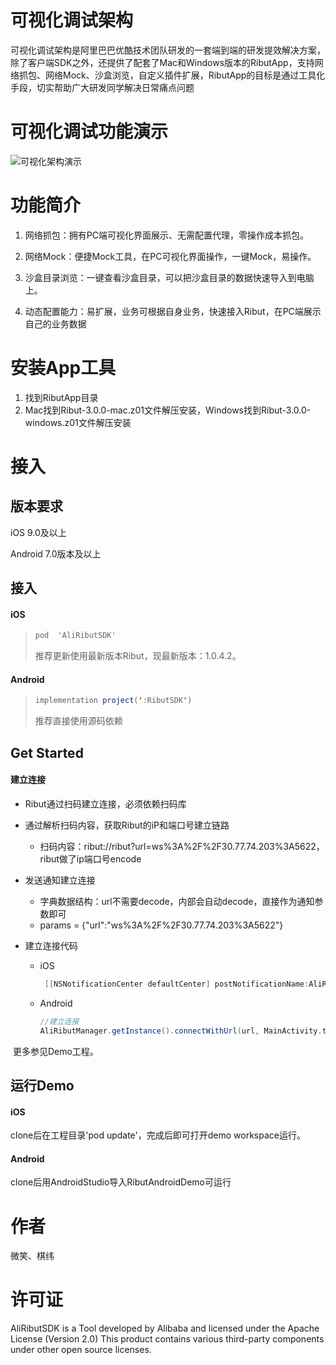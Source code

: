 # 可视化调试架构

可视化调试架构是阿里巴巴优酷技术团队研发的一套端到端的研发提效解决方案，除了客户端SDK之外，还提供了配套了Mac和Windows版本的RibutApp，支持网络抓包、网络Mock、沙盒浏览，自定义插件扩展，RibutApp的目标是通过工具化手段，切实帮助广大研发同学解决日常痛点问题

# 可视化调试功能演示
![可视化架构演示](https://user-images.githubusercontent.com/5511525/158571609-1ad1402f-3655-416c-8371-51f6f491d470.gif)
# 功能简介

1. 网络抓包：拥有PC端可视化界面展示、无需配置代理，零操作成本抓包。   

2. 网络Mock：便捷Mock工具，在PC可视化界面操作，一键Mock，易操作。    

3. 沙盒目录浏览：一键查看沙盒目录，可以把沙盒目录的数据快速导入到电脑上。      

4. 动态配置能力：易扩展，业务可根据自身业务，快速接入Ribut，在PC端展示自己的业务数据

# 安装App工具

1. 找到RibutApp目录
2. Mac找到Ribut-3.0.0-mac.z01文件解压安装，Windows找到Ribut-3.0.0-windows.z01文件解压安装



# 接入

## 版本要求

iOS 9.0及以上

Android 7.0版本及以上

## 接入

#### iOS

> ```objective-c
> pod  'AliRibutSDK'  
> ```
>
> 推荐更新使用最新版本Ribut，现最新版本：1.0.4.2。

#### Android

>```java
>implementation project(':RibutSDK')
>```
>
>推荐直接使用源码依赖

## Get Started

#### 建立连接

* Ribut通过扫码建立连接，必须依赖扫码库

* 通过解析扫码内容，获取Ribut的iP和端口号建立链路

  * 扫码内容：ribut://ribut?url=ws%3A%2F%2F30.77.74.203%3A5622，ribut做了ip端口号encode 

* 发送通知建立连接

  * 字典数据结构：url不需要decode，内部会自动decode，直接作为通知参数即可
  * params = {"url":"ws%3A%2F%2F30.77.74.203%3A5622"}

* 建立连接代码

  * iOS	

    ```objective-c
     [[NSNotificationCenter defaultCenter] postNotificationName:AliRibutConnectNotification object:nil userInfo:params];
    ```

  - Android 

    ```java
    //建立连接
    AliRibutManager.getInstance().connectWithUrl(url, MainActivity.this);
    ```

    

​	更多参见Demo工程。

## 运行Demo

#### iOS

clone后在工程目录'pod update'，完成后即可打开demo workspace运行。

#### Android 

clone后用AndroidStudio导入RibutAndroidDemo可运行

# 作者

微笑、棋纬

# 许可证

AliRibutSDK is a Tool developed by Alibaba and licensed under the Apache License (Version 2.0) This product contains various third-party components under other open source licenses.
